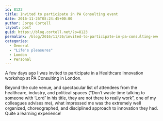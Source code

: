 ```yaml
---
id: 8123
title: Invited to participate in PA Consulting event
date: 2016-11-26T08:24:45+00:00
author: Jorge Cortell
layout: post
guid: https://blog.cortell.net/?p=8123
permalink: /blog/2016/11/26/invited-to-participate-in-pa-consulting-event/
categories:
  - General
  - "Life's pleasures"
  - London
  - Personal
---
```

A few days ago I was invited to participate in a Healthcare Innovation workshop at PA Consulting in London.

Beyond the cute venue, and spectacular list of attendees from the healthcare, industry, and political spaces (“Don’t waste time talking to someone with ‘Lord’ in his title, they are not there to really work”, one of my colleagues advises me), what impressed me was the extremely well organized, choreographed, and disciplined approach to innovation they had. Quite a learning experience!